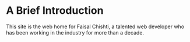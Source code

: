# A Brief Introduction

This site is the web home for Faisal Chishti, a talented web developer who has been working in the industry for more than a decade.